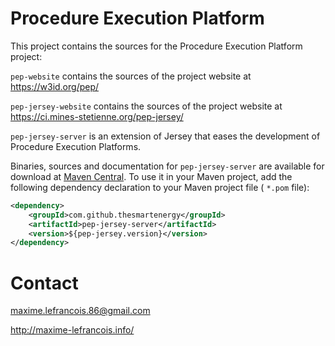 # Procedure Execution Platform

This project contains the sources for the Procedure Execution Platform project:

`pep-website` contains the sources of the project website at https://w3id.org/pep/

`pep-jersey-website` contains the sources of the project website at https://ci.mines-stetienne.org/pep-jersey/

`pep-jersey-server` is an extension of Jersey that eases the development of Procedure Execution Platforms.

Binaries, sources and documentation for `pep-jersey-server` are available for download at [Maven Central](http://search.maven.org/#search%7Cga%7C1%7Cpep-jersey%22). To use it in your Maven project, add the following dependency declaration to your Maven project file ( `*.pom` file):
 
```xml
<dependency>
    <groupId>com.github.thesmartenergy</groupId>
    <artifactId>pep-jersey-server</artifactId>
    <version>${pep-jersey.version}</version>
</dependency>
```

# Contact

maxime.lefrancois.86@gmail.com

http://maxime-lefrancois.info/

